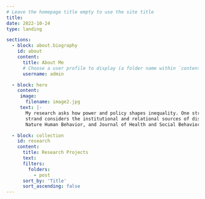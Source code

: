 ```yaml
---
# Leave the homepage title empty to use the site title
title:
date: 2022-10-24
type: landing

sections:
  - block: about.biography
    id: about
    content:
      title: About Me
      # Choose a user profile to display (a folder name within `content/authors/`)
      username: admin

  - block: hero
    content:
     image:
       filename: image2.jpg
     text: |-
       My research asks how power and policy shapes inequality. One strand of research focuses on labor market inequality and the returns to worker power. Another   
       strand considers the institutional and relational sources of disparities in financial markets. My published work has appeared in Social Problems,
       Nature Human Behavior, and Journal of Health and Social Behavior, among other outlets.

  - block: collection
    id: research
    content:
      title: Research Projects
      text:
      filters:
        folders:
          - post
      sort_by: 'Title'
      sort_ascending: false
---
```


